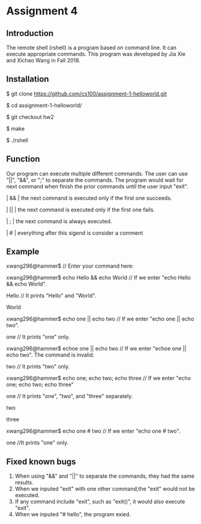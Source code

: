 # Assignment 4

## Introduction
The remote shell (rshell) is a program based on command line. It can execute appropriate commands. This program was developed by Jia Xie and Xichao Wang in Fall 2018.

## Installation
$ git clone https://github.com/cs100/assignment-1-helloworld.git

$ cd assignment-1-helloworld/

$ git checkout hw2

$ make

$ ./rshell

## Function
Our program can execute multiple different commands. The user can use "||", "&&", or ";" to separate the commands. The program would wait for next command when finish the prior commands until the user input "exit". 

| && | the next command is executed only if the first one succeeds.

| || | the next command is executed only if the first one fails.

| ;  | the next command is always executed.

| #  | everything after this sigend is consider a comment

## Example
xwang296@hammer$                                // Enter your command here:

xwang296@hammer$ echo Hello && echo World       // If we enter "echo Hello && echo World".

Hello                                           // It prints "Hello" and "World".

World

xwang296@hammer$ echo one || echo two           // If we enter "echo one || echo two".

one                                             // It prints "one" only.

xwang296@hammer$ echoe one || echo two          // If we enter "echoe one || echo two". The command is invalid.

two                                             // It prints "two" only.

xwang296@hammer$ echo one; echo two; echo three // If we enter "echo one; echo two; echo three"

one                                             // It prints "one", "two", and "three" separately.

two

three

xwang296@hammer$ echo one # two                 // If we enter "echo one # two".

one                                             //It prints "one" only.

## Fixed known bugs
1. When using "&&" and "||" to separate the commands, they had the same results. 
2. When we inputed "exit" with one other command,the "exit" would not be executed.
3. If any command include "exit", such as "exit()", it would also execute "exit".
4. When we inputed "# hello", the program exied.
